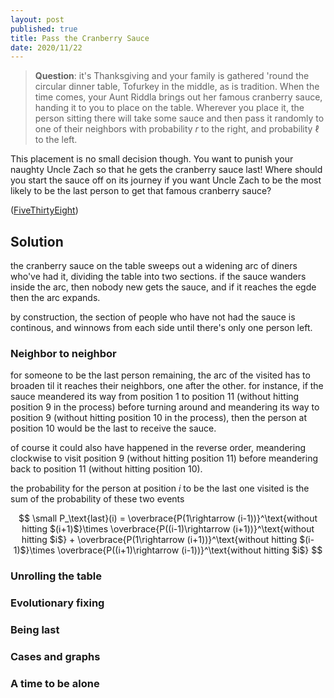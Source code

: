 ```yaml
---
layout: post
published: true
title: Pass the Cranberry Sauce
date: 2020/11/22
---
```


>**Question**: it's Thanksgiving and your family is gathered 'round the circular dinner table, Tofurkey in the middle, as is tradition. When the time comes, your Aunt Riddla brings out her famous cranberry sauce, handing it to you to place on the table. Wherever you place it, the person sitting there will take some sauce and then pass it randomly to one of their neighbors with probability $r$ to the right, and probability $\ell$ to the left. 

This placement is no small decision though. You want to punish your naughty Uncle Zach so that he gets the cranberry sauce last! Where should you start the sauce off on its journey if you want Uncle Zach to be the most likely to be the last person to get that famous cranberry sauce?

<!--more-->

([FiveThirtyEight](https://fivethirtyeight.com/features/can-you-pass-the-cranberry-sauce/))

## Solution

the cranberry sauce on the table sweeps out a widening arc of diners who've had it, dividing the table into two sections. if the sauce wanders inside the arc, then nobody new gets the sauce, and if it reaches the egde then the arc expands. 

by construction, the section of people who have not had the sauce is continous, and winnows from each side until there's only one person left. 

### Neighbor to neighbor

for someone to be the last person remaining, the arc of the visited has to broaden til it reaches their neighbors, one after the other. for instance, if the sauce meandered its way from position $1$ to position $11$ (without hitting position $9$ in the process) before turning around and meandering its way to position $9$ (without hitting position $10$ in the process), then the person at position $10$ would be the last to receive the sauce.

of course it could also have happened in the reverse order, meandering clockwise to visit position $9$ (without hitting position $11$) before meandering back to position $11$ (without hitting position $10$).

the probability for the person at position $i$ to be the last one visited is the sum of the probability of these two events

$$ \small P_\text{last}(i) = \overbrace{P(1\rightarrow (i-1))}^\text{without hitting $(i+1)$}\times \overbrace{P((i-1)\rightarrow (i+1))}^\text{without hitting $i$} + \overbrace{P(1\rightarrow (i+1))}^\text{without hitting $(i-1)$}\times \overbrace{P((i+1)\rightarrow (i-1))}^\text{without hitting $i$} $$

### Unrolling the table

### Evolutionary fixing

### Being last

### Cases and graphs

### A time to be alone

<br>
